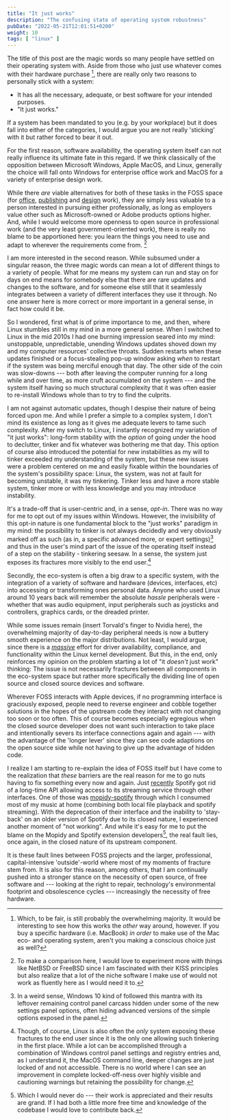 ```yaml
---
title: "It just works"
description: "The confusing state of operating system robustness"
pubDate: "2022-05-21T12:01:51+0200"
weight: 10
tags: [ "linux" ]
---
```


The title of this post are the magic words so many people have settled on their operating system with.
Aside from those who just use whatever comes with their hardware purchase
[^defaultos],
there are really only two reasons to personally stick with a system:

* It has all the necessary, adequate, or best software for your intended purposes.
* "It just works."

If a system has been mandated to you (e.g. by your workplace) but it does fall into either of the categories,
I would argue you are not really 'sticking' with it but rather forced to bear it out.

For the first reason, software availability, the operating system itself can not really influence its ultimate fate in this regard.
If we think classically of the opposition between Microsoft Windows, Apple MacOS, and Linux,
generally the choice will fall onto Windows for enterprise office work and MacOS for a variety of enterprise design work.

While there *are* viable alternatives for both of these tasks in the FOSS space (for [office](https://opensource.com/article/19/9/business-creators-open-source-tools), [publishing](https://opensource.com/article/21/12/desktop-publishing-scribus) and [design](https://opensource.com/article/22/2/open-source-creative-apps) work),
they are simply less valuable to a person interested in pursuing either professionally,
as long as employers value other such as Microsoft-owned or Adobe products options higher.
And, while I would welcome more openness to open source in professional work (and the very least government-oriented work),
there is really no blame to be apportioned here:
you learn the things you need to use and adapt to wherever the requirements come from.
[^softwareneed]

I am more interested in the second reason.
While subsumed under a singular reason, the three magic words can mean a lot of different things to a variety of people.
What for me means my system can run and stay on for days on end means for somebody else that there are rare updates and changes to the software,
and for someone else still that it seamlessly integrates between a variety of different interfaces they use it through.
No one answer here is more correct or more important in a general sense, in fact how could it be.

So I wondered, first what is of prime importance to me, and then, where Linux stumbles still in my mind in a more general sense.
When I switched to Linux in the mid 2010s I had one burning impression seared into my mind:
unstoppable, unpredictable, unending Windows updates shoved down my and my computer resources' collective throats.
Sudden restarts when these updates finished or a focus-stealing pop-up window asking *when* to restart if the system was being merciful enough that day.
The other side of the coin was slow-downs ---
both after leaving the computer running for a long while and over time,
as more cruft accumulated on the system ---
and the system itself having so much structural complexity that it was often easier to re-install Windows whole than to try to find the culprits.

I am not against automatic updates, though I despise their nature of being forced upon me.
And while I prefer a simple to a complex system, I don't mind its existence as long as it gives me adequate levers to tame such complexity.
After my switch to Linux, I instantly recognized my variation of "it just works":
long-form stability with the *option* of going under the hood to declutter, tinker and fix whatever was bothering me that day.
This option of course also introduced the potential for new instabilities
as my will to tinker exceeded my understanding of the system,
but these new issues were a problem centered on me and easily fixable within the boundaries of the system's possibility space:
Linux, the system, was not at fault for becoming unstable, it was my tinkering.
Tinker less and have a more stable system, tinker more or with less knowledge and you may introduce instability.

It's a trade-off that is user-centric and, in a sense, *opt-in*.
There was no way for me to opt out of my issues within Windows.
However, the invisibility of this opt-in nature is one fundamental block to the "just works" paradigm in my mind:
the possibility to tinker is not always decidedly and very obviously marked off as such
(as in, a specific advanced more, or expert settings)[^expertsettings]
and thus in the user's mind part of the issue of the operating itself instead of a step on the stability - tinkering seesaw.
In a sense, the system just exposes its fractures more visibly to the end user.[^settingsexposed]

Secondly, the eco-system is often a big draw to a specific system,
with the integration of a variety of software and hardware (devices, interfaces, etc) into accessing or transforming ones personal data.
Anyone who used Linux around 10 years back will remember the absolute *hassle* peripherals were -
whether that was audio equipment, input peripherals such as joysticks and controllers, graphics cards, or the dreaded printer.

While some issues remain (insert Torvald's finger to Nvidia here), the overwhelming majority of day-to-day peripheral needs is now a buttery smooth experience on the major distributions.
Not least, I would argue, since there is a [*massive*](https://unix.stackexchange.com/questions/223746/why-is-the-linux-kernel-15-million-lines-of-code) effort for driver availability, compliance, and functionality within the Linux kernel development.
But this, in the end, only reinforces my opinion on the problem starting a lot of "it *doesn't* just work" thinking:
The issue is not necessarily fractures between all components in the eco-system space but rather more specifically the dividing line of open source and closed source devices and software.

Wherever FOSS interacts with Apple devices, if no programming interface is graciously exposed, people need to reverse engineer and cobble together solutions in the hopes of the upstream code they interact with not changing too soon or too often.
This of course becomes especially egregious when the closed source developer does not want such interaction to take place and intentionally severs its interface connections again and again ---
with the advantage of the 'longer lever' since they can see code adaptions on the open source side while not having to give up the advantage of hidden code.

I realize I am starting to re-explain the idea of FOSS itself but I have come to the realization that *these* barriers are the real reason for me to go nuts having to fix something every now and again.
Just [recently](https://developer.spotify.com/community/news/2022/04/12/libspotify-sunset/) Spotify got rid of a long-time API allowing access to its streaming service through other interfaces.
One of those was [mopidy-spotify](https://github.com/mopidy/mopidy-spotify) through which I consumed most of my music at home
(combining both local file playback and spotify streaming).
With the deprecation of their interface and the inability to 'stay-back' on an older version of Spotify due to its closed nature,
I experienced another moment of "not working".
And while it's easy for me to put the blame on the Mopidy and Spotify extension developers[^developerblame],
the real fault lies, once again, in the closed nature of its upstream component.

It is these fault lines between FOSS projects and the larger, professional, capital-intensive 'outside'-world where most of my moments of fracture stem from.
It is also for this reason, among others, that I am continually pushed into a stronger stance on the necessity of open source, of free software and ---
looking at the right to repair, technology's environmental footprint and obsolescence cycles ---
increasingly the necessity of free hardware.


[^defaultos]: Which, to be fair, is still probably the overwhelming majority. It would be interesting to see how this works the *other* way around, however. If you buy a specific hardware (i.e. MacBook) *in order* to make use of the Mac eco- and operating system, aren't you making a conscious choice just as well?
[^softwareneed]: To make a comparison here, I would love to experiment more with things like NetBSD or FreeBSD since I am fascinated with their KISS principles but also realize that a lot of the niche software I make use of would not work as fluently here as I would need it to.
[^expertsettings]: In a weird sense, Windows 10 kind of followed this mantra with its leftover remaining control panel carcass hidden under some of the new settings panel options, often hiding advanced versions of the simple options exposed in the panel.
[^settingsexposed]: Though, of course, Linux is also often the *only* system exposing these fractures to the end user since it is the only one allowing such tinkering in the first place. While a lot can be accomplished through a combination of Windows control panel settings and registry entries and, as I understand it, the MacOS command line, deeper changes are just locked of and not accessible. There is no world where I can see an improvement in complete locked-off-ness over highly visible and cautioning warnings but retaining the possibility for change.
[^developerblame]: Which I would never do --- their work is appreciated and their results are grand. If I had both a little more free time and knowledge of the codebase I would love to contribute back.
